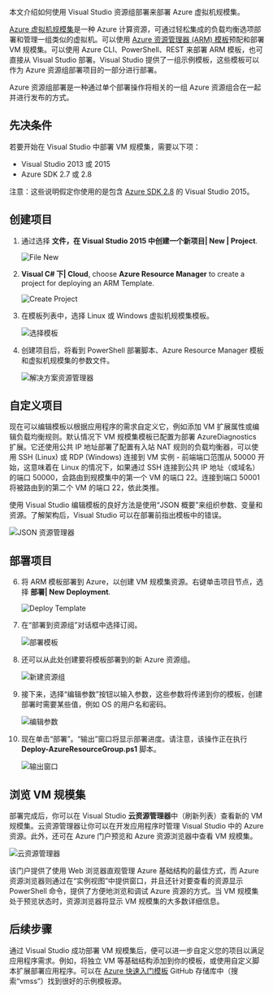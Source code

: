 

本文介绍如何使用 Visual Studio 资源组部署来部署 Azure 虚拟机规模集。


[Azure 虚拟机规模集](https://azure.microsoft.com/blog/azure-vm-scale-sets-public-preview/)是一种 Azure 计算资源，可通过轻松集成的负载均衡选项部署和管理一组类似的虚拟机。可以使用 [Azure 资源管理器 (ARM) 模板](https://github.com/Azure/azure-quickstart-templates)预配和部署 VM 规模集。可以使用 Azure CLI、PowerShell、REST 来部署 ARM 模板，也可直接从 Visual Studio 部署。Visual Studio 提供了一组示例模板，这些模板可以作为 Azure 资源组部署项目的一部分进行部署。

Azure 资源组部署是一种通过单个部署操作将相关的一组 Azure 资源组合在一起并进行发布的方式。

## 先决条件

若要开始在 Visual Studio 中部署 VM 规模集，需要以下项：

- Visual Studio 2013 或 2015
- Azure SDK 2.7 或 2.8

注意：这些说明假定你使用的是包含 [Azure SDK 2.8](https://azure.microsoft.com/blog/announcing-the-azure-sdk-2-8-for-net/) 的 Visual Studio 2015。

## 创建项目

1. 通过选择 **文件，在 Visual Studio 2015 中创建一个新项目| New | Project**.

	![File New][file_new]

2. **Visual C# 下| Cloud**, choose **Azure Resource Manager** to create a project for deploying an ARM Template.

	![Create Project][create_project]

3.  在模板列表中，选择 Linux 或 Windows 虚拟机规模集模板。

	![选择模板][select_Template]

4. 创建项目后，将看到 PowerShell 部署脚本、Azure Resource Manager 模板和虚拟机规模集的参数文件。

	![解决方案资源管理器][solution_explorer]  


## 自定义项目

现在可以编辑模板以根据应用程序的需求自定义它，例如添加 VM 扩展属性或编辑负载均衡规则。默认情况下 VM 规模集模板已配置为部署 AzureDiagnostics 扩展。它还使用公共 IP 地址部署了配置有入站 NAT 规则的负载均衡器，可以使用 SSH (Linux) 或 RDP (Windows) 连接到 VM 实例 - 前端端口范围从 50000 开始，这意味着在 Linux 的情况下，如果通过 SSH 连接到公共 IP 地址（或域名）的端口 50000，会路由到规模集中的第一个 VM 的端口 22。连接到端口 50001 将被路由到的第二个 VM 的端口 22，依此类推。

 使用 Visual Studio 编辑模板的良好方法是使用“JSON 概要”来组织参数、变量和资源。了解架构后，Visual Studio 可以在部署前指出模板中的错误。

![JSON 资源管理器][json_explorer]  


## 部署项目

6. 将 ARM 模板部署到 Azure，以创建 VM 规模集资源。右键单击项目节点，选择 **部署| New Deployment**.

	![Deploy Template][5deploy_Template]

7. 在“部署到资源组”对话框中选择订阅。

	![部署模板][6deploy_Template]

8. 还可以从此处创建要将模板部署到的新 Azure 资源组。

	![新建资源组][new_resource]

9. 接下来，选择“编辑参数”按钮以输入参数，这些参数将传递到你的模板，创建部署时需要某些值，例如 OS 的用户名和密码。

	![编辑参数][edit_parameters]  


10. 现在单击“部署”。“输出”窗口将显示部署进度。请注意，该操作正在执行 **Deploy-AzureResourceGroup.ps1** 脚本。

	![输出窗口][output_window]  


## 浏览 VM 规模集

部署完成后，你可以在 Visual Studio **云资源管理器**中（刷新列表）查看新的 VM 规模集。云资源管理器让你可以在开发应用程序时管理 Visual Studio 中的 Azure 资源。此外，还可在 Azure 门户预览和 Azure 资源浏览器中查看 VM 规模集。

![云资源管理器][cloud_explorer]  


 该门户提供了使用 Web 浏览器直观管理 Azure 基础结构的最佳方式，而 Azure 资源浏览器则通过在“实例视图”中提供窗口，并且还针对要查看的资源显示 PowerShell 命令，提供了方便地浏览和调试 Azure 资源的方式。当 VM 规模集处于预览状态时，资源浏览器将显示 VM 规模集的大多数详细信息。

## 后续步骤

通过 Visual Studio 成功部署 VM 规模集后，便可以进一步自定义您的项目以满足应用程序需求。例如，将独立 VM 等基础结构添加到你的模板，或使用自定义脚本扩展部署应用程序。可以在 [Azure 快速入门模板](https://github.com/Azure/azure-quickstart-templates) GitHub 存储库中（搜索“vmss”）找到很好的示例模板源。

[file_new]: ./media/virtual-machines-common-scale-sets-visual-studio/1-FileNew.png
[create_project]: ./media/virtual-machines-common-scale-sets-visual-studio/2-CreateProject.png
[select_Template]: ./media/virtual-machines-common-scale-sets-visual-studio/3b-SelectTemplateLin.png
[solution_explorer]: ./media/virtual-machines-common-scale-sets-visual-studio/4-SolutionExplorer.png
[json_explorer]: ./media/virtual-machines-common-scale-sets-visual-studio/10-JsonExplorer.png
[5deploy_Template]: ./media/virtual-machines-common-scale-sets-visual-studio/5-DeployTemplate.png
[6deploy_Template]: ./media/virtual-machines-common-scale-sets-visual-studio/6-DeployTemplate.png
[new_resource]: ./media/virtual-machines-common-scale-sets-visual-studio/7-NewResourceGroup.png
[edit_parameters]: ./media/virtual-machines-common-scale-sets-visual-studio/8-EditParameter.png
[output_window]: ./media/virtual-machines-common-scale-sets-visual-studio/9-Output.png
[cloud_explorer]: ./media/virtual-machines-common-scale-sets-visual-studio/12-CloudExplorer.png

<!---HONumber=Mooncake_1114_2016-->